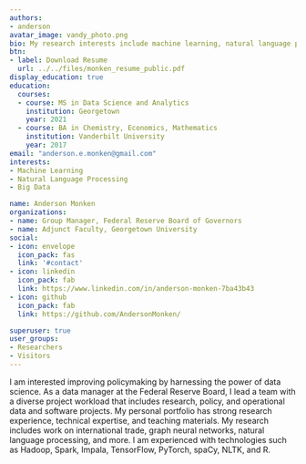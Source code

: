```yaml
---
authors:
- anderson
avatar_image: vandy_photo.png
bio: My research interests include machine learning, natural language processing, and AI. 
btn:
- label: Download Resume
  url: ../../files/monken_resume_public.pdf
display_education: true
education:
  courses:
  - course: MS in Data Science and Analytics
    institution: Georgetown
    year: 2021
  - course: BA in Chemistry, Economics, Mathematics
    institution: Vanderbilt University
    year: 2017
email: "anderson.e.monken@gmail.com"
interests:
- Machine Learning
- Natural Language Processing
- Big Data

name: Anderson Monken
organizations:
- name: Group Manager, Federal Reserve Board of Governors
- name: Adjunct Faculty, Georgetown University
social:
- icon: envelope
  icon_pack: fas
  link: '#contact'
- icon: linkedin
  icon_pack: fab
  link: https://www.linkedin.com/in/anderson-monken-7ba43b43
- icon: github
  icon_pack: fab
  link: https://github.com/AndersonMonken/

superuser: true
user_groups:
- Researchers
- Visitors
---
```


I am interested improving policymaking by harnessing the power of data science. As a data manager at the Federal Reserve Board, I lead a team with a diverse project workload that includes research, policy, and operational data and software projects. My personal portfolio has strong research experience, technical expertise, and teaching materials. My research includes work on international trade, graph neural networks, natural language processing, and more. I am experienced with technologies such as Hadoop, Spark, Impala, TensorFlow, PyTorch, spaCy, NLTK, and R.